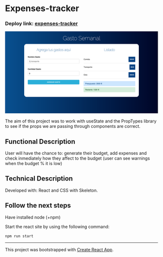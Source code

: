 # Expenses-tracker

### Deploy link: [expenses-tracker]()
![expenses-tracker](./public/img/expenses-tracker2.png)

The aim of this project was to work with useState and the PropTypes library to see if the props we are passing through components are correct.

## Functional Description

User will have the chance to: generate their budget, add expenses and check inmediately
how they affect to the budget (user can see warnings when the budget % it is low)

## Technical Description

Developed with: React and CSS with Skeleton.

## Follow the next steps

Have installed node (+npm)

Start the react site by using the following command:
````
npm run start 
````

-------------
This project was bootstrapped with [Create React App](https://github.com/facebook/create-react-app).